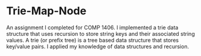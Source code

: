 # Trie-Map-Node
An assignment I completed for COMP 1406. I implemented a trie data structure that uses recursion to store string keys and their associated string values. A trie (or prefix tree) is a tree based data structure that stores key/value pairs. I applied my knowledge of data structures and recursion. 
